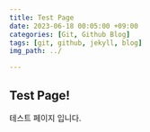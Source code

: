 ```yaml
---
title: Test Page
date: 2023-06-18 00:05:00 +09:00
categories: [Git, Github Blog]
tags: [git, github, jekyll, blog]
img_path: ../

---
```


## Test Page!

테스트 페이지 입니다.





